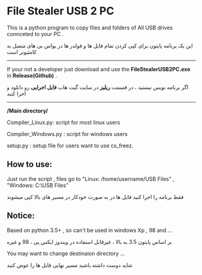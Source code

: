 # File Stealer USB 2 PC
This is a python program to copy files and folders of All USB drives connceted to your PC . 

این یک برنامه پایتون برای کپی کردن تمام فایل ها و فولدر ها در یواس بی های متصل به کامئیوتر است

***
If your not a developer just download and use the **FileStealerUSB2PC.exe** in **Release(Github)** .

اگر برنامه نویس نیستید ، در قسمت **ریلیز** در سایت گیت هاب **فایل اجرایی** رو دانلود و اجرا کنید 
***

**/Main directory/**

Compiler_Linux.py: script for most linux users 

Compiler_Windows.py : script for windows users 

setup.py : setup file for users want to use cx_freez.

## How to use:
Just run the script , files go to "Linux: /home/username/USB Files" , "Windows: C:\USB Files"

فقط برنامه را اجرا کنید فایل ها در به صورت خودکار در مسیر های بالا کپی میشوند

## Notice:

Based on python 3.5+ , so can't be used in windows Xp , 98 and ...

بر اساس پایتون 3.5 به بالا ، غیرقابل استفاده در ویندوز ایکس پی ، 98 و غیره 

You may want to change destinaion directory ...

شاید دوست داشته باشید مسیر نهایی فایل ها را عوض کنید
